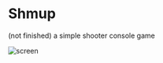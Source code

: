 # Shmup

(not finished) a simple shooter console game

![screen](http://i.giphy.com/3o6ZtmmxrrgBm8axs4.gif)
